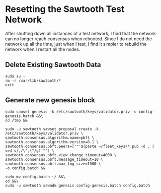 # Resetting the Sawtooth Test Network
After shutting down all instances of a test network, I find that the network can no longer reach consensus when rebooted. Since I do not need the network up all the time, just when I test, I find it simpler to rebuild the network when I restart all the nodes.

## Delete Existing Sawtooth Data
```
sudo su -
rm -r /var/lib/sawtooth/*
exit
```

## Generate new genesis block
```
sudo sawset genesis -k /etc/sawtooth/keys/validator.priv -o config-genesis.batch &&\
cd /tmp &&

sudo -u sawtooth sawset proposal create -k /etc/sawtooth/keys/validator.priv \
sawtooth.consensus.algorithm.name=pbft \
sawtooth.consensus.algorithm.version=0.1 \
sawtooth.consensus.pbft.peers=['"'$(paste ~/fleet_keys/*.pub -d , | sed s/,/\",\"/g)'"'] \
sawtooth.consensus.pbft.view_change_timeout=4000 \
sawtooth.consensus.pbft.message_timeout=10 \
sawtooth.consensus.pbft.max_log_size=1000 \
-o config.batch &&

sudo mv config.batch ~/ &&\
cd &&\
sudo -u sawtooth sawadm genesis config-genesis.batch config.batch
```